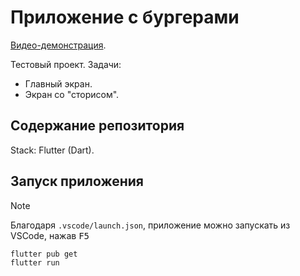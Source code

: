 <!-- markdownlint-disable-file MD033 -->

# Приложение с бургерами

[Видео-демонстрация](https://youtube.com/shorts/h4EeyTt4rSQ).

Тестовый проект. Задачи:

- Главный экран.
- Экран со "сторисом".

## Содержание репозитория

Stack: Flutter (Dart).

## Запуск приложения

> [!NOTE]
> Благодаря `.vscode/launch.json`, приложение можно запускать из VSCode, нажав <kbd>F5</kbd>

```shell
flutter pub get
flutter run
```
